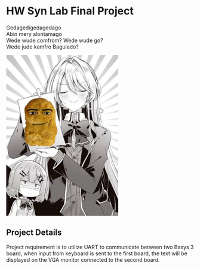 # HW Syn Lab Final Project

Gedagedigedagedago  
Abin mery alontamago  
Wede wude comfrom? Wede wude go?  
Wede jude kamfro Bagulado?

<img src="./mai-nugget.png" width=300 />

## Project Details

Project requirement is to utilize UART to communicate between two Basys 3 board, when input from keyboard is sent to the first board, the text will be displayed on the VGA monitor connected to the second board.
